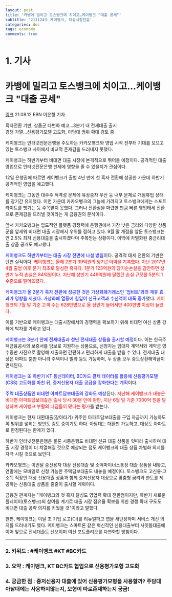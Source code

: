 ```yaml
---
layout: post
title: '카뱅에 밀리고 토스뱅크에 치이고…케이뱅크 "대출 공세"'
subtitle: '211124수 케이뱅크, 대출시장진출'
categories: doc
tags: economy
comments: true
---
```


# 1. 기사
카뱅에 밀리고 토스뱅크에 치이고…케이뱅크 "대출 공세"
==========
[링크](https://www.ebn.co.kr/news/view/1496123/?sc=Naver)
21.08.12 EBN 이윤형 기자   

흑자전환 기반, 상품군 다변화 예고…3분기 내 전세대출 출시   
경쟁 가열…신용평가모델 고도화, 아담대 범위 확대 검토 중   

케이뱅크는 인터넷전문은행을 주도하는 카카오뱅크와 영업 시작 전부터 기대를 모으고 있는 토스뱅크 사이에서 비교적 존재감을 드러내지 못했다.   

케이뱅크는 하반기부터 비대면 대출 시장에 본격적으로 뛰어들 예정이다. 공격적인 대출 영업으로 인터넷전문은행 판세에 영향을 줄 수 있을지가 관심이다.   

12일 은행권에 따르면 케이뱅크가 출범 4년 만에 첫 흑자 전환에 성공한 가운데 하반기 공격적인 영업을 예고했다.   

케이뱅크는 그동안 대주주 적격성 문제에 유상증자 무산 등 내부 문제로 개점휴업 상태를 장기간 유지했다. 이런 가운데 카카오뱅크의 그늘에 가려지고 토스뱅크에게는 스포트라이트를 뺏기는 등 주목받지 못했다. 그러나 전환점을 마련한 만큼 빠른 영업태세 전환으로 존재감을 드러낼 것이라는 게 금융권의 분석이다.   

앞서 카카오뱅크는 압도적인 플랫폼 경쟁력에 은행권에서 가장 낮은 금리와 다양한 상품군을 앞세워 비대면 대출 시장에서 우위를 점하고 있다. 9월 말 개점을 앞둔 토스뱅크는 연 2.5% 최저 신용대출을 출시하겠다며 주목받는 상황이다. 이밖에 차별화된 중금리대출 상품 공개도 예고했다.   

<span style="color:blue">케이뱅크도 하반기부터는 대출 시장 전면에 나설 방침</span>이다. 공격적 태세 전환의 기반은 단연 실적이다. <span style="color:red">케이뱅크는 올해 2분기 39억원의 당기순이익을 기록했다. 지난 2017년 4월 출범 이후 분기 최초로 달성한 흑자다. 1분기 123억원의 당기순손실을 감안하면 상반기 누적 손실은 84억원이다. 지난해 상반기 449억원에 달했던 손실 규모를 5분의 1 수준으로 떨어뜨렸다.</span>   

<span style="color:blue">케이뱅크가 올 2분기 흑자 전환에 성공한 것은 가상화폐거래소인 '업비트'와의 제휴 효과가 영향을 끼쳤다. 가상화폐 열풍에 힘입어 신규고객과 수신액이 대폭 증가</span>했다. <span style="color:red">케이뱅크의 7월 말 기준 고객 수는 628만명으로 올 상반기 들어서만 400만명 이상이 늘었다.</span>   

이를 기반으로 케이뱅크는 대출시장에서의 경쟁력을 확보하기 위해 비대면 여신 상품 강화에 박차를 가하고 있다.   

<span style="color:blue">케이뱅크는 3분기 안에 전세대출과 청년 전세대출 상품을 출시할 예정</span>이다. 이는 한국주택금융공사의 보증서를 담보로 지원하는 상품으로, 신청자는 임대차 계약서와 계약금 영수증만 사진으로 촬영해 제출하면 간편하고 편리하게 대출을 받을 수 있다. 전세대출 대상은 아파트 뿐만 아니라 주택이나 빌라 등도 가능하며, 두 상품 모두 중도상환해약금이 면제된다.   

<span style="color:blue">케이뱅크는 또 하반기 KT 통신데이터, BC카드 결제 데이터를 활용해 신용평가모델(CSS) 고도화를 마친 뒤, 중저신용자 대출 공급을 강화한다는 계획</span>이다.   

<span style="color:blue">주력 대출상품인 비대면 아파트담보대출의 강화도 예상</span>된다. <span style="color:red">지난해 케이뱅크가 내놓은 비대면 아파트담보대출은 출시 당시 30분 만에 완판, 지난 6월 말 기준 7000억 원을 달성하며 케이뱅크 부활의 디딤돌이 됐다는 평가</span>를 받는다.   

케이뱅크는 현재 대환대출(갈아타기) 위주인 아파트담보대출을 구입 자금까지 가능하도록 범위를 넓히는 방안도 검토 중이기도 하다. 아담대는 대환만 가능하고, 대상도 아파트로 한정된다는 한계가 있다.   

하반기 인터넷전문은행은 물론 시중은행도 비대면 신규 대출 상품을 잇따라 출시하며 대출 시장 경쟁이 더 치열해질 것으로 예상되는 점도 케이뱅크의 대출 상품 차별화 의지를 자극 시킬 것으로 보인다.   

카카오뱅크는 이번달 중신용자 대상 신용대출 및 소액마이너스통장 대출 상품을 내놓고, 연말에는 모바일로 신청 가능한 주택담보대출도 내놓을 예정이다. 토스뱅크도 고신용·고소득 직장인 대상 신용대출 상품과 함께 중저신용자 대상으로 맞춤형 금리와 한도를 제공하는 신용대출 상품을 줄줄이 출시할 계획이다.   

금융권 관계자는 "케이뱅크의 첫 흑자 달성도 영업력 확대 전환점이지만, 하반기 새로운 플레이어(토스뱅크)의 참여를 계기로 대출 시장 점유율 확보를 위한 경쟁 확대 구도도 비대면 대출 공략 의지를 키웠을 것"이라고 말했다.   

한편, 케이뱅크는 이달 초 기업 로고(CI)를 리뉴얼하고 앱을 새단장하며 서비스 개선 의지를 드러내기도 했다. 케이뱅크는 스마트론 같은 혁신적인 신용대출부터 사잇돌대출에 이어 앞으로 전세대출도 선보이며 여신 포트폴리오를 다변화할 방침이다.   
* * *

### 2. 키워드 : \#케이뱅크 \#KT \#BC카드
### 3. 요약 : 케이뱅크, KT BC카드 협업으로 신용평가모형 고도화
### 4. 궁금한 점 : 중저신용자 대출에 있어 신용평가모형을 사용할까? 주담대 아담대에는 사용하지않는지, 모형이 따로존재하는지 궁금!
